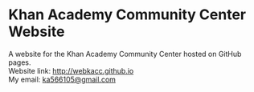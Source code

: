 # Khan Academy Community Center Website
A website for the Khan Academy Community Center hosted on GitHub pages.<br/>
Website link: http://webkacc.github.io <br/>
My email: ka566105@gmail.com
